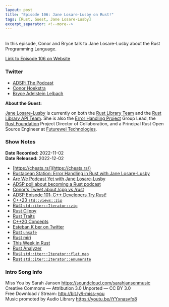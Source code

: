 ```yaml
---
layout: post
title: "Episode 106: Jane Losare-Lusby on Rust!"
tags: [Rust, Guest, Jane Losare-Lusby]
excerpt_separator: <!--more-->
---
```


<div id="buzzsprout-player-11801708"></div><script src="https://www.buzzsprout.com/1501960/11801708-episode-106-jane-losare-lusby-on-rust.js?container_id=buzzsprout-player-11801708&player=small" type="text/javascript" charset="utf-8"></script>

<br>In this episode, Conor and Bryce talk to Jane Losare-Lusby about the Rust Programming Language.
 
<!--more-->

[Link to Episode 106 on Website](https://adspthepodcast.com/2022/12/2/Episode-106.html)

### Twitter
 
* [ADSP: The Podcast](https://twitter.com/adspthepodcast) 
* [Conor Hoekstra](https://twitter.com/code_report)
* [Bryce Adelstein Lelbach](https://twitter.com/blelbach)

**About the Guest:**

[Jane Losare-Lusby](https://twitter.com/yaahc_) is currently on both the [Rust Library Team](https://www.rust-lang.org/governance/teams/library#Library%20team) and the [Rust Library API Team](https://www.rust-lang.org/governance/teams/library#Library%20API%20team). She is also the [Error Handling Project](https://github.com/rust-lang/project-error-handling) Group Lead, the [Rust Foundation](https://foundation.rust-lang.org/) Project Director of Collaboration, and a Principal Rust Open Source Engineer at [Futurewei Technologies](https://www.futurewei.com/).

### Show Notes
 
**Date Recorded:** 2022-11-02 <br>
**Date Released:** 2022-12-02

* [https://cheats.rs/](https://cheats.rs/)
* [Rustacean Station: Error Handling in Rust with Jane Losare-Lusby](https://rustacean-station.org/episode/047-jane-lusby/)
* [Are We Podcast Yet with Jane Losare-Lusby](https://open.spotify.com/episode/3Uwpg8aYViQA2QP6zu1WUA)
* [ADSP poll about becoming a Rust podcast](https://twitter.com/adspthepodcast/status/1585727509114458113?s=20&t=vMb7MzLY7rpeHY4ywOpP0Q)
* [Conor's Tweet about /cpp vs /rust](https://twitter.com/code_report/status/1586047172247781379?s=20&t=LlVLGbT5hVk3I9chzR6kkQ)
* [ADSP Episode 101: C++ Developers Try Rust!](https://adspthepodcast.com/2022/10/28/Episode-101.html)
* [C++23 `std::views::zip`](https://en.cppreference.com/w/cpp/ranges/zip_view)
* [Rust `std::iter::Iterator::zip`](https://doc.rust-lang.org/std/iter/fn.zip.html)
* [Rust Clippy](https://doc.rust-lang.org/clippy/)
* [Rust Traits](https://doc.rust-lang.org/book/ch10-02-traits.html)
* [C++20 Concepts](https://en.cppreference.com/w/cpp/language/constraints)
* [Esteban K ber on Twitter](https://twitter.com/ekuber)
* [Rust `unsafe`](https://doc.rust-lang.org/std/keyword.unsafe.html)
* [Rust miri](https://github.com/rust-lang/miri)
* [This Week in Rust](https://this-week-in-rust.org/)
* [Rust Analyzer](https://rust-analyzer.github.io/)
* [Rust `std::iter::Iterator::flat_map`](https://doc.rust-lang.org/std/iter/trait.Iterator.html#method.flat_map)
* [Rust `std::iter::Iterator::enumerate`](https://doc.rust-lang.org/std/iter/trait.Iterator.html#method.enumerate)

### Intro Song Info
 
Miss You by Sarah Jansen https://soundcloud.com/sarahjansenmusic<br>
Creative Commons — Attribution 3.0 Unported — CC BY 3.0<br>
Free Download / Stream: http://bit.ly/l-miss-you<br>
Music promoted by Audio Library https://youtu.be/iYYxnasvfx8<br>
